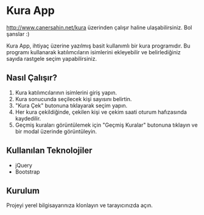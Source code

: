 # Kura App

http://www.canersahin.net/kura üzerinden çalışır haline ulaşabilirsiniz. Bol şanslar :)

Kura App, ihtiyaç üzerine yazılmış basit kullanımlı bir kura programıdır. Bu programı kullanarak katılımcıların isimlerini ekleyebilir ve belirlediğiniz sayıda rastgele seçim yapabilirsiniz.

## Nasıl Çalışır?

1. Kura katılımcılarının isimlerini giriş yapın.
2. Kura sonucunda seçilecek kişi sayısını belirtin.
3. "Kura Çek" butonuna tıklayarak seçim yapın.
4. Her kura çekildiğinde, çekilen kişi ve çekim saati oturum hafızasında kaydedilir.
5. Geçmiş kuraları görüntülemek için "Geçmiş Kuralar" butonuna tıklayın ve bir modal üzerinde görüntüleyin.

## Kullanılan Teknolojiler

- jQuery
- Bootstrap

## Kurulum

Projeyi yerel bilgisayarınıza klonlayın ve tarayıcınızda açın.

